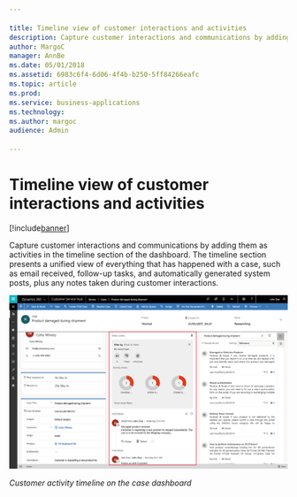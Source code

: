 ```yaml
---

title: Timeline view of customer interactions and activities
description: Capture customer interactions and communications by adding them as activities in the timeline section of the dashboard.
author: MargoC
manager: AnnBe
ms.date: 05/01/2018
ms.assetid: 6983c6f4-6d06-4f4b-b250-5ff84266eafc
ms.topic: article
ms.prod: 
ms.service: business-applications
ms.technology: 
ms.author: margoc
audience: Admin

---
```

#  Timeline view of customer interactions and activities 


[!include[banner](../../../../includes/banner.md)]

Capture customer interactions and communications by adding them as activities in
the timeline section of the dashboard. The timeline section presents a unified
view of everything that has happened with a case, such as email received,
follow-up tasks, and automatically generated system posts, plus any notes taken
during customer interactions.

![A screenshot of a customer activity timeline on the case dashboard](media/timeline-view-customer-interactions-activities-1.png "A screenshot of a customer activity timeline on the case dashboard")
<!-- picture -->


*Customer activity timeline on the case dashboard*


